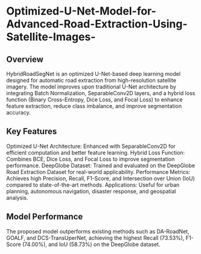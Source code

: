 # Optimized-U-Net-Model-for-Advanced-Road-Extraction-Using-Satellite-Images-

## Overview
HybridRoadSegNet is an optimized U-Net-based deep learning model designed for automatic road extraction from high-resolution satellite imagery. The model improves upon traditional U-Net architecture by integrating Batch Normalization, SeparableConv2D layers, and a hybrid loss function (Binary Cross-Entropy, Dice Loss, and Focal Loss) to enhance feature extraction, reduce class imbalance, and improve segmentation accuracy.

## Key Features
Optimized U-Net Architecture: Enhanced with SeparableConv2D for efficient computation and better feature learning.
Hybrid Loss Function: Combines BCE, Dice Loss, and Focal Loss to improve segmentation performance.
DeepGlobe Dataset: Trained and evaluated on the DeepGlobe Road Extraction Dataset for real-world applicability.
Performance Metrics: Achieves high Precision, Recall, F1-Score, and Intersection over Union (IoU) compared to state-of-the-art methods.
Applications: Useful for urban planning, autonomous navigation, disaster response, and geospatial analysis.

## Model Performance
The proposed model outperforms existing methods such as DA-RoadNet, GOALF, and DCS-TransUperNet, achieving the highest Recall (73.53%), F1-Score (74.00%), and IoU (58.73%) on the DeepGlobe dataset.
